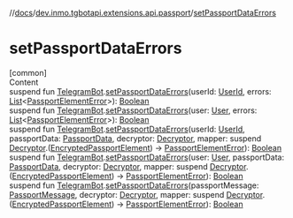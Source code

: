 //[docs](../../index.md)/[dev.inmo.tgbotapi.extensions.api.passport](index.md)/[setPassportDataErrors](set-passport-data-errors.md)



# setPassportDataErrors  
[common]  
Content  
suspend fun [TelegramBot](../dev.inmo.tgbotapi.bot/index.md#%5Bdev.inmo.tgbotapi.bot%2FTelegramBot%2F%2F%2FPointingToDeclaration%2F%5D%2FClasslikes%2F625018081).[setPassportDataErrors](set-passport-data-errors.md)(userId: [UserId](../dev.inmo.tgbotapi.types/index.md#%5Bdev.inmo.tgbotapi.types%2FUserId%2F%2F%2FPointingToDeclaration%2F%5D%2FClasslikes%2F625018081), errors: [List](https://kotlinlang.org/api/latest/jvm/stdlib/kotlin.collections/-list/index.html)<[PassportElementError](../dev.inmo.tgbotapi.types.passport/-passport-element-error/index.md)>): [Boolean](https://kotlinlang.org/api/latest/jvm/stdlib/kotlin/-boolean/index.html)  
suspend fun [TelegramBot](../dev.inmo.tgbotapi.bot/index.md#%5Bdev.inmo.tgbotapi.bot%2FTelegramBot%2F%2F%2FPointingToDeclaration%2F%5D%2FClasslikes%2F625018081).[setPassportDataErrors](set-passport-data-errors.md)(user: [User](../dev.inmo.tgbotapi.types/-user/index.md), errors: [List](https://kotlinlang.org/api/latest/jvm/stdlib/kotlin.collections/-list/index.html)<[PassportElementError](../dev.inmo.tgbotapi.types.passport/-passport-element-error/index.md)>): [Boolean](https://kotlinlang.org/api/latest/jvm/stdlib/kotlin/-boolean/index.html)  
suspend fun [TelegramBot](../dev.inmo.tgbotapi.bot/index.md#%5Bdev.inmo.tgbotapi.bot%2FTelegramBot%2F%2F%2FPointingToDeclaration%2F%5D%2FClasslikes%2F625018081).[setPassportDataErrors](set-passport-data-errors.md)(userId: [UserId](../dev.inmo.tgbotapi.types/index.md#%5Bdev.inmo.tgbotapi.types%2FUserId%2F%2F%2FPointingToDeclaration%2F%5D%2FClasslikes%2F625018081), passportData: [PassportData](../dev.inmo.tgbotapi.types.passport/-passport-data/index.md), decryptor: [Decryptor](../dev.inmo.tgbotapi.utils.passport/-decryptor/index.md), mapper: suspend [Decryptor](../dev.inmo.tgbotapi.utils.passport/-decryptor/index.md).([EncryptedPassportElement](../dev.inmo.tgbotapi.types.passport.encrypted.abstracts/-encrypted-passport-element/index.md)) -> [PassportElementError](../dev.inmo.tgbotapi.types.passport/-passport-element-error/index.md)): [Boolean](https://kotlinlang.org/api/latest/jvm/stdlib/kotlin/-boolean/index.html)  
suspend fun [TelegramBot](../dev.inmo.tgbotapi.bot/index.md#%5Bdev.inmo.tgbotapi.bot%2FTelegramBot%2F%2F%2FPointingToDeclaration%2F%5D%2FClasslikes%2F625018081).[setPassportDataErrors](set-passport-data-errors.md)(user: [User](../dev.inmo.tgbotapi.types/-user/index.md), passportData: [PassportData](../dev.inmo.tgbotapi.types.passport/-passport-data/index.md), decryptor: [Decryptor](../dev.inmo.tgbotapi.utils.passport/-decryptor/index.md), mapper: suspend [Decryptor](../dev.inmo.tgbotapi.utils.passport/-decryptor/index.md).([EncryptedPassportElement](../dev.inmo.tgbotapi.types.passport.encrypted.abstracts/-encrypted-passport-element/index.md)) -> [PassportElementError](../dev.inmo.tgbotapi.types.passport/-passport-element-error/index.md)): [Boolean](https://kotlinlang.org/api/latest/jvm/stdlib/kotlin/-boolean/index.html)  
suspend fun [TelegramBot](../dev.inmo.tgbotapi.bot/index.md#%5Bdev.inmo.tgbotapi.bot%2FTelegramBot%2F%2F%2FPointingToDeclaration%2F%5D%2FClasslikes%2F625018081).[setPassportDataErrors](set-passport-data-errors.md)(passportMessage: [PassportMessage](../dev.inmo.tgbotapi.types.message/-passport-message/index.md), decryptor: [Decryptor](../dev.inmo.tgbotapi.utils.passport/-decryptor/index.md), mapper: suspend [Decryptor](../dev.inmo.tgbotapi.utils.passport/-decryptor/index.md).([EncryptedPassportElement](../dev.inmo.tgbotapi.types.passport.encrypted.abstracts/-encrypted-passport-element/index.md)) -> [PassportElementError](../dev.inmo.tgbotapi.types.passport/-passport-element-error/index.md)): [Boolean](https://kotlinlang.org/api/latest/jvm/stdlib/kotlin/-boolean/index.html)  



